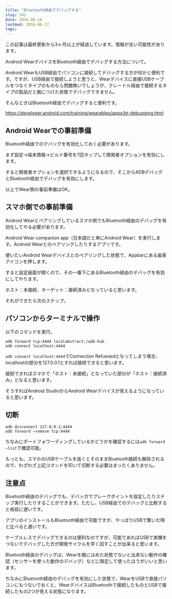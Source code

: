 ```yaml
---
title: "Bluetooth経由でデバッグする"
slug: 342
date: 2016-06-16
lastmod: 2016-06-17
tags: 
---
```


<div id="wppda_alert">この記事は最終更新から3ヶ月以上が経過しています。情報が古い可能性があります。</div><p>Android WearデバイスをBluetooth経由でデバッグする方法について。</p>
<p>Android WearもUSB経由でパソコンに接続してデバッグする方が何かと便利です。ですが、USB経由で接続しようと思うと、Wearデバイスに直接USBケーブルをつなぐタイプのものなら問題無いでしょうが、クレードル経由で接続するタイプの製品だと腕につけた状態でデバッグできません。</p>
<p>そんなときはBluetooth経由でデバッグすると便利です。</p>
<p><a href="https://developer.android.com/training/wearables/apps/bt-debugging.html">https://developer.android.com/training/wearables/apps/bt-debugging.html</a></p>
<h2>Android Wearでの事前準備</h2>
<p>Bluetooth経由でのデバッグを有効化しておく必要があります。</p>
<p>まず設定→端末情報→ビルド番号を7回タップして開発者オプションを有効にします。</p>
<p>すると開発者オプションを選択できるようになるので、そこからADBデバッグとBluetooth経由でデバッグを有効にします。</p>
<p>以上でWear側の事前準備はOK。</p>
<h2>スマホ側での事前準備</h2>
<p>Android Wearとペアリングしているスマホ側でもBluetooth経由のデバッグを有効化してやる必要があります。</p>
<p>Android Wear companion app（日本語だと単にAndroid Wear）を実行します。Android Wearとのペアリングしたりするアプリです。</p>
<p>使いたいAndroid Wearデバイスとのペアリングした状態で、Appbarにある歯車アイコンを押します。</p>
<p>すると設定画面が開くので、その一番下にあるBluetooth経由のデバッグを有効にしてやります。</p>
<p>ホスト：未接続、ターゲット：接続済みとなっていると思います。</p>
<p>それができたら次のステップ。</p>
<h2>パソコンからターミナルで操作</h2>
<p>以下のコマンドを実行。</p>
<pre><code>adb forward tcp:4444 localabstract:/adb-hub
adb connect localhost:4444
</code></pre>
<p><code>adb connect localhost:4444</code>でConnection Refuesedとなってしまう場合、localhostの部分を127.0.0.1とすれば接続できると思います。</p>
<p>接続できればスマホで「ホスト：未接続」となっていた部分が「ホスト：接続済み」となると思います。</p>
<p>そうすればAndroid StudioからAndroid Wearデバイスが見えるようになっていると思います。</p>
<h2>切断</h2>
<pre><code>adb disconnect 127.0.0.1:4444
adb forward —remove tcp:4444
</code></pre>
<p>ちなみにポートフォワーディングしているかどうかを確認するには<code>adb forward —list</code>で確認可能。</p>
<p>もっとも、スマホのUSBケーブルを抜くとそのままBluetooth接続も解除されるので、わざわざ上記コマンドを叩いて切断する必要はまったくありません。</p>
<h2>注意点</h2>
<p>Bluetooth経由のデバッグでも、デバッガでブレークポイントを設定したりステップ実行したりすることができます。ただし、USB経由でのデバッグと比較すると格段に遅いです。</p>
<p>アプリのインストールもBluetooth経由で可能ですが、やっぱりUSBで繋いだ時と比べると遅いです。</p>
<p>ケーブルレスでデバッグできるのは便利なのですが、可能であればUSBで実機をつないでデバッグした方が開発サイクルを早く回すことが出来ると思います。</p>
<p>Bluetooth経由のデバッグは、Wearを腕にはめた状態でないと出来ない動作の確認（センサーを使った動作のデバッグ）などに限定して使ったほうがいいと思います。</p>
<p>ちなみにBluetooth経由のデバッグを有効にした状態で、WearをUSBで直接パソコンにもつないでおくと、WearデバイスはBluetoothで接続したものとUSBで接続したもの2つが見える状態になります。</p>

  